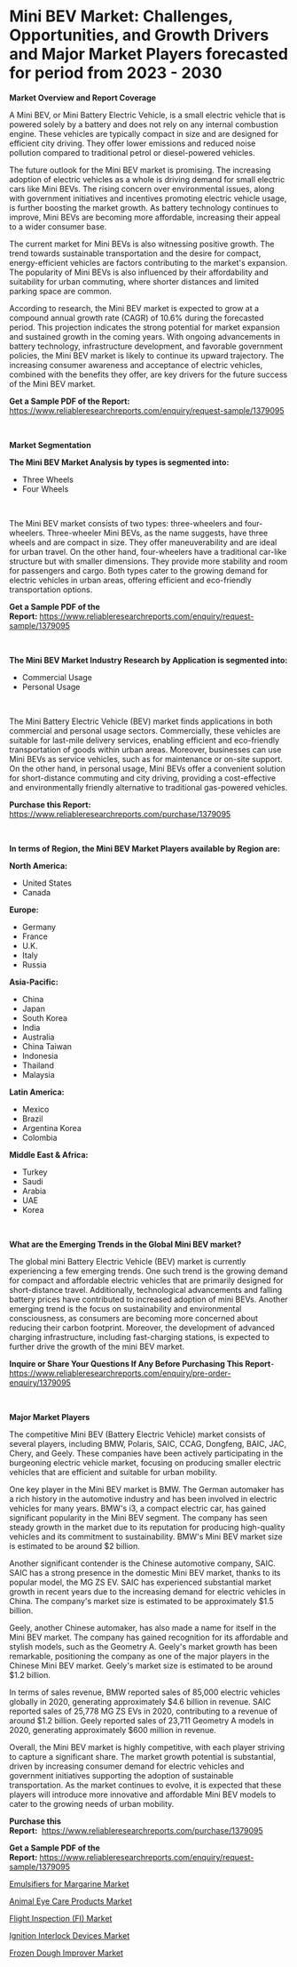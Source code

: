 <p><h1>Mini BEV Market: Challenges, Opportunities, and Growth Drivers and Major Market Players forecasted for period from 2023 - 2030</h1></p><p><strong>Market Overview and Report Coverage</strong></p>
<p><p>A Mini BEV, or Mini Battery Electric Vehicle, is a small electric vehicle that is powered solely by a battery and does not rely on any internal combustion engine. These vehicles are typically compact in size and are designed for efficient city driving. They offer lower emissions and reduced noise pollution compared to traditional petrol or diesel-powered vehicles.</p><p>The future outlook for the Mini BEV market is promising. The increasing adoption of electric vehicles as a whole is driving demand for small electric cars like Mini BEVs. The rising concern over environmental issues, along with government initiatives and incentives promoting electric vehicle usage, is further boosting the market growth. As battery technology continues to improve, Mini BEVs are becoming more affordable, increasing their appeal to a wider consumer base.</p><p>The current market for Mini BEVs is also witnessing positive growth. The trend towards sustainable transportation and the desire for compact, energy-efficient vehicles are factors contributing to the market's expansion. The popularity of Mini BEVs is also influenced by their affordability and suitability for urban commuting, where shorter distances and limited parking space are common.</p><p>According to research, the Mini BEV market is expected to grow at a compound annual growth rate (CAGR) of 10.6% during the forecasted period. This projection indicates the strong potential for market expansion and sustained growth in the coming years. With ongoing advancements in battery technology, infrastructure development, and favorable government policies, the Mini BEV market is likely to continue its upward trajectory. The increasing consumer awareness and acceptance of electric vehicles, combined with the benefits they offer, are key drivers for the future success of the Mini BEV market.</p></p>
<p><strong>Get a Sample PDF of the Report:</strong> <a href="https://www.reliableresearchreports.com/enquiry/request-sample/1379095">https://www.reliableresearchreports.com/enquiry/request-sample/1379095</a></p>
<p>&nbsp;</p>
<p><strong>Market Segmentation</strong></p>
<p><strong>The Mini BEV Market Analysis by types is segmented into:</strong></p>
<p><ul><li>Three Wheels</li><li>Four Wheels</li></ul></p>
<p>&nbsp;</p>
<p><p>The Mini BEV market consists of two types: three-wheelers and four-wheelers. Three-wheeler Mini BEVs, as the name suggests, have three wheels and are compact in size. They offer maneuverability and are ideal for urban travel. On the other hand, four-wheelers have a traditional car-like structure but with smaller dimensions. They provide more stability and room for passengers and cargo. Both types cater to the growing demand for electric vehicles in urban areas, offering efficient and eco-friendly transportation options.</p></p>
<p><strong>Get a Sample PDF of the Report:</strong>&nbsp;<a href="https://www.reliableresearchreports.com/enquiry/request-sample/1379095">https://www.reliableresearchreports.com/enquiry/request-sample/1379095</a></p>
<p>&nbsp;</p>
<p><strong>The Mini BEV Market Industry Research by Application is segmented into:</strong></p>
<p><ul><li>Commercial Usage</li><li>Personal Usage</li></ul></p>
<p>&nbsp;</p>
<p><p>The Mini Battery Electric Vehicle (BEV) market finds applications in both commercial and personal usage sectors. Commercially, these vehicles are suitable for last-mile delivery services, enabling efficient and eco-friendly transportation of goods within urban areas. Moreover, businesses can use Mini BEVs as service vehicles, such as for maintenance or on-site support. On the other hand, in personal usage, Mini BEVs offer a convenient solution for short-distance commuting and city driving, providing a cost-effective and environmentally friendly alternative to traditional gas-powered vehicles.</p></p>
<p><strong>Purchase this Report:</strong>&nbsp; <a href="https://www.reliableresearchreports.com/purchase/1379095">https://www.reliableresearchreports.com/purchase/1379095</a></p>
<p>&nbsp;</p>
<p><strong>In terms of Region, the Mini BEV Market Players available by Region are:</strong></p>
<p>
    <p> <strong> North America: </strong>
        <ul>
            <li>United States</li>
            <li>Canada</li>
        </ul>
        </p> 
    <p> <strong> Europe: </strong>
        <ul>
            <li>Germany</li>
            <li>France</li>
            <li>U.K.</li>
            <li>Italy</li>
            <li>Russia</li>
        </ul>
        </p> 
    <p> <strong> Asia-Pacific: </strong>
        <ul>
            <li>China</li>
            <li>Japan</li>
            <li>South Korea</li>
            <li>India</li>
            <li>Australia</li>
            <li>China Taiwan</li>
            <li>Indonesia</li>
            <li>Thailand</li>
            <li>Malaysia</li>
        </ul>
        </p> 
    <p> <strong> Latin America: </strong>
        <ul>
            <li>Mexico</li>
            <li>Brazil</li>
            <li>Argentina Korea</li>
            <li>Colombia</li>
        </ul>
        </p> 
    <p> <strong> Middle East & Africa: </strong>
        <ul>
            <li>Turkey</li>
            <li>Saudi</li>
            <li>Arabia</li>
            <li>UAE</li>
            <li>Korea</li>
        </ul>
    </p>
    </p>
<p>&nbsp;</p>
<p><strong>What are the Emerging Trends in the Global Mini BEV market?</strong></p>
<p><p>The global mini Battery Electric Vehicle (BEV) market is currently experiencing a few emerging trends. One such trend is the growing demand for compact and affordable electric vehicles that are primarily designed for short-distance travel. Additionally, technological advancements and falling battery prices have contributed to increased adoption of mini BEVs. Another emerging trend is the focus on sustainability and environmental consciousness, as consumers are becoming more concerned about reducing their carbon footprint. Moreover, the development of advanced charging infrastructure, including fast-charging stations, is expected to further drive the growth of the mini BEV market.</p></p>
<p><strong>Inquire or Share Your Questions If Any Before Purchasing This Report</strong>- <a href="https://www.reliableresearchreports.com/enquiry/pre-order-enquiry/1379095">https://www.reliableresearchreports.com/enquiry/pre-order-enquiry/1379095</a></p>
<p>&nbsp;</p>
<p><strong>Major Market Players</strong></p>
<p><p>The competitive Mini BEV (Battery Electric Vehicle) market consists of several players, including BMW, Polaris, SAIC, CCAG, Dongfeng, BAIC, JAC, Chery, and Geely. These companies have been actively participating in the burgeoning electric vehicle market, focusing on producing smaller electric vehicles that are efficient and suitable for urban mobility.</p><p>One key player in the Mini BEV market is BMW. The German automaker has a rich history in the automotive industry and has been involved in electric vehicles for many years. BMW's i3, a compact electric car, has gained significant popularity in the Mini BEV segment. The company has seen steady growth in the market due to its reputation for producing high-quality vehicles and its commitment to sustainability. BMW's Mini BEV market size is estimated to be around $2 billion.</p><p>Another significant contender is the Chinese automotive company, SAIC. SAIC has a strong presence in the domestic Mini BEV market, thanks to its popular model, the MG ZS EV. SAIC has experienced substantial market growth in recent years due to the increasing demand for electric vehicles in China. The company's market size is estimated to be approximately $1.5 billion.</p><p>Geely, another Chinese automaker, has also made a name for itself in the Mini BEV market. The company has gained recognition for its affordable and stylish models, such as the Geometry A. Geely's market growth has been remarkable, positioning the company as one of the major players in the Chinese Mini BEV market. Geely's market size is estimated to be around $1.2 billion.</p><p>In terms of sales revenue, BMW reported sales of 85,000 electric vehicles globally in 2020, generating approximately $4.6 billion in revenue. SAIC reported sales of 25,778 MG ZS EVs in 2020, contributing to a revenue of around $1.2 billion. Geely reported sales of 23,711 Geometry A models in 2020, generating approximately $600 million in revenue.</p><p>Overall, the Mini BEV market is highly competitive, with each player striving to capture a significant share. The market growth potential is substantial, driven by increasing consumer demand for electric vehicles and government initiatives supporting the adoption of sustainable transportation. As the market continues to evolve, it is expected that these players will introduce more innovative and affordable Mini BEV models to cater to the growing needs of urban mobility.</p></p>
<p><strong>Purchase this Report:</strong>&nbsp;&nbsp;<a href="https://www.reliableresearchreports.com/purchase/1379095">https://www.reliableresearchreports.com/purchase/1379095</a></p>
<p></p>
<p><strong>Get a Sample PDF of the Report:</strong>&nbsp;<a href="https://www.reliableresearchreports.com/enquiry/request-sample/1379095">https://www.reliableresearchreports.com/enquiry/request-sample/1379095</a></p>
<p><p><a href="https://www.linkedin.com/pulse/emulsifiers-margarine-market-challenges-opportunities-lymkf/">Emulsifiers for Margarine Market</a></p><p><a href="https://medium.com/@elsahermann/animal-eye-care-products-market-exploring-market-share-market-trends-and-future-growth-5a3aa81f4307">Animal Eye Care Products Market</a></p><p><a href="https://github.com/deliacustodio40/Market-Research-Report-List-1/blob/main/flight-inspection-fi-market.md">Flight Inspection (FI) Market</a></p><p><a href="https://github.com/maliyahmorrow6654/Market-Research-Report-List-1/blob/main/ignition-interlock-devices-market.md">Ignition Interlock Devices Market</a></p><p><a href="https://www.linkedin.com/pulse/frozen-dough-improver-market-share-amp-new-trends-analysis-lefuf/">Frozen Dough Improver Market</a></p></p>